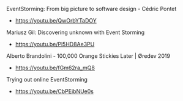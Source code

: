 EventStorming: From big picture to software design - Cédric Pontet
* https://youtu.be/QwOrbYTaDOY

Mariusz Gil: Discovering unknown with Event Storming
* https://youtu.be/Pl5HD8Ae3PU

Alberto Brandolini - 100,000 Orange Stickies Later | Øredev 2019
* https://youtu.be/fGm62ra_mQ8

Trying out online EventStorming
* https://youtu.be/CbPEibNUe0s
